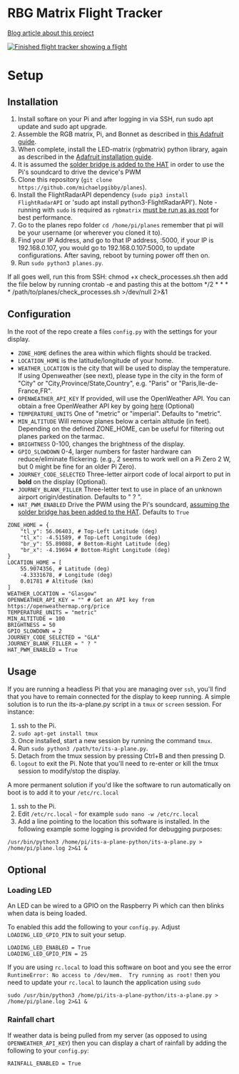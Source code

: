 # RBG Matrix Flight Tracker

[Blog article about this project](https://blog.colinwaddell.com/flight-tracker/)

[![Finished flight tracker showing a flight](https://blog.colinwaddell.com/media/flight-tracker/screen-flight-thumb.jpg)](https://blog.colinwaddell.com/media/flight-tracker/screen-flight.jpg)

# Setup

## Installation
1. Install softare on your Pi and after logging in via SSH, run sudo apt update and sudo apt upgrade. 
2.  Assemble the RGB matrix, Pi, and Bonnet as described in [this Adafruit guide](https://learn.adafruit.com/adafruit-rgb-matrix-bonnet-for-raspberry-pi/overview). 
3. When complete, install the LED-matrix (rgbmatrix) python library, again as described in the [Adafruit installation guide](https://learn.adafruit.com/adafruit-rgb-matrix-bonnet-for-raspberry-pi/driving-matrices).
4. It is assumed the [solder bridge is added to the HAT](https://learn.adafruit.com/assets/57727) in order to use the Pi's soundcard to drive the device's PWM
5. Clone this repository (`git clone https://github.com/michaelpgibby/planes`). 
6. Install the FlightRadarAPI dependency (`sudo pip3 install FlightRadarAPI` or 'sudo apt install python3-FlightRadarAPI'). Note - running with `sudo` is required as `rgbmatrix` [must be run as as root](https://github.com/hzeller/rpi-rgb-led-matrix/tree/master/bindings/python#using-the-library) for best performance.
7. Go to the planes repo folder `cd /home/pi/planes` remember that pi will be your username (or wherever you cloned it to). 
8. Find your IP Address, and go to that IP address, :5000, if your IP is 192.168.0.107, you would go to 192.168.0.107:5000, to update configurations. After saving, reboot by turning power off then on. 
9. Run `sudo python3 planes.py`.

If all goes well, run this from SSH:  chmod +x check_processes.sh
then add the file below by running crontab -e and pasting this at the bottom 
*/2 * * * * /path/to/planes/check_processes.sh >/dev/null 2>&1


## Configuration
In the root of the repo create a files `config.py` with the settings for your display.
* `ZONE_HOME` defines the area within which flights should be tracked. 
* `LOCATION_HOME` is the latitude/longitude of your home.
* `WEATHER_LOCATION` is the city that will be used to display the temperature. If using Openweather (see next), please type in the city in the form of "City" or "City,Province/State,Country", e.g. "Paris" or "Paris,Ile-de-France,FR".
* `OPENWEATHER_API_KEY` If provided, will use the OpenWeather API. You can obtain a free OpenWeather API key by going [here](https://openweathermap.org/price) (Optional)
* `TEMPERATURE_UNITS` One of "metric" or "imperial". Defaults to "metric".
* `MIN_ALTITUDE` Will remove planes below a certain altitude (in feet). Depending on the defined ZONE_HOME, can be useful for filtering out planes parked on the tarmac.
* `BRIGHTNESS` 0-100, changes the brightness of the display. 
* `GPIO_SLOWDOWN` 0-4, larger numbers for faster hardware can reduce/eliminate flickering. (e.g., 2 seems to work well on a Pi Zero 2 W, but 0 might be fine for an older Pi Zero). 
* `JOURNEY_CODE_SELECTED` Three-letter airport code of local airport to put in **bold** on the display (Optional).
* `JOURNEY_BLANK_FILLER` Three-letter text to use in place of an unknown airport origin/destination. Defaults to " ? ".
* `HAT_PWM_ENABLED` Drive the PWM using the Pi's soundcard, [assuming the solder bridge has been added to the HAT](https://learn.adafruit.com/assets/57727). Defaults to `True`

```
ZONE_HOME = {
    "tl_y": 56.06403, # Top-Left Latitude (deg)
    "tl_x": -4.51589, # Top-Left Longitude (deg)
    "br_y": 55.89088, # Bottom-Right Latitude (deg)
    "br_x": -4.19694 # Bottom-Right Longitude (deg)
}
LOCATION_HOME = [
    55.9074356, # Latitude (deg)
    -4.3331678, # Longitude (deg)
    0.01781 # Altitude (km)
]
WEATHER_LOCATION = "Glasgow"
OPENWEATHER_API_KEY = "" # Get an API key from https://openweathermap.org/price
TEMPERATURE_UNITS = "metric"
MIN_ALTITUDE = 100
BRIGHTNESS = 50
GPIO_SLOWDOWN = 2
JOURNEY_CODE_SELECTED = "GLA"
JOURNEY_BLANK_FILLER = " ? "
HAT_PWM_ENABLED = True
```


## Usage
If you are running a headless Pi that you are managing over `ssh`, you'll find that you have to remain connected for the display to keep running. A simple solution is to run the its-a-plane.py script in a `tmux` or `screen` session. For instance:
1. ssh to the Pi.
2. `sudo apt-get install tmux`
3. Once installed, start a new session by running the command `tmux`.
4. Run `sudo python3 /path/to/its-a-plane.py`. 
5. Detach from the tmux session by pressing Ctrl+B and then pressing D. 
6. `logout` to exit the Pi. Note that you'll need to re-enter or kill the tmux session to modify/stop the display. 

A more permanent solution if you'd like the software to run automatically on boot is to add it to your `/etc/rc.local`
1. ssh to the Pi.
2. Edit `/etc/rc.local` - for example `sudo nano -w /etc/rc.local`
3. Add a line pointing to the location this software is installed. In the following example some logging is provided for debugging purposes:
```
/usr/bin/python3 /home/pi/its-a-plane-python/its-a-plane.py > /home/pi/plane.log 2>&1 &
```

## Optional

### Loading LED
An LED can be wired to a GPIO on the Raspberry Pi which can then blinks when data is being loaded.

To enabled this add the following to your `config.py`. Adjust `LOADING_LED_GPIO_PIN` to suit your setup.

```
LOADING_LED_ENABLED = True
LOADING_LED_GPIO_PIN = 25
```

If you are using `rc.local` to load this software on boot and you see the error `RuntimeError: No access to /dev/mem.  Try running as root!` then you need to update your `rc.local` to launch the application using `sudo`

```
sudo /usr/bin/python3 /home/pi/its-a-plane-python/its-a-plane.py > /home/pi/plane.log 2>&1 &
```

### Rainfall chart
If weather data is being pulled from my server (as opposed to using `OPENWEATHER_API_KEY`) then you can
display a chart of rainfall by adding the following to your `config.py`:

```
RAINFALL_ENABLED = True
```
